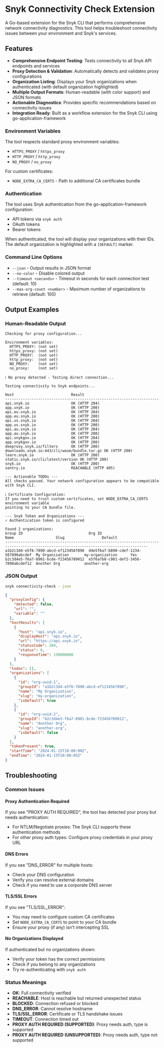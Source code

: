 # Snyk Connectivity Check Extension

A Go-based extension for the Snyk CLI that performs comprehensive network connectivity diagnostics. This tool helps troubleshoot connectivity issues between your environment and Snyk's services.

## Features

- **Comprehensive Endpoint Testing**: Tests connectivity to all Snyk API endpoints and services
- **Proxy Detection & Validation**: Automatically detects and validates proxy configurations
- **Organization Listing**: Displays your Snyk organizations when authenticated (with default organization highlighted)
- **Multiple Output Formats**: Human-readable (with color support) and JSON formats
- **Actionable Diagnostics**: Provides specific recommendations based on connectivity issues
- **Integration Ready**: Built as a workflow extension for the Snyk CLI using go-application-framework

### Environment Variables

The tool respects standard proxy environment variables:
- `HTTPS_PROXY` / `https_proxy`
- `HTTP_PROXY` / `http_proxy`
- `NO_PROXY` / `no_proxy`

For custom certificates:
- `NODE_EXTRA_CA_CERTS` - Path to additional CA certificates bundle

### Authentication

The tool uses Snyk authentication from the go-application-framework configuration:
- API tokens via `snyk auth`
- OAuth tokens
- Bearer tokens

When authenticated, the tool will display your organizations with their IDs. The default organization is highlighted with a `[DEFAULT]` marker.

### Command Line Options

- `--json` - Output results in JSON format
- `--no-color` - Disable colored output
- `--timeout <seconds>` - Timeout in seconds for each connection test (default: 10)
- `--max-org-count <number>` - Maximum number of organizations to retrieve (default: 100)

## Output Examples

### Human-Readable Output

```
Checking for proxy configuration...

Environment variables:
  HTTPS_PROXY: (not set)
  https_proxy: (not set)
  HTTP_PROXY:  (not set)
  http_proxy:  (not set)
  NO_PROXY:    (not set)
  no_proxy:    (not set)

ℹ No proxy detected - Testing direct connection...

Testing connectivity to Snyk endpoints...

Host                          Result
----------------------------------------------------------------------
api.snyk.io                   OK (HTTP 204)
app.snyk.io                   OK (HTTP 200)
api.eu.snyk.io                OK (HTTP 204)
app.eu.snyk.io                OK (HTTP 200)
api.us.snyk.io                OK (HTTP 204)
app.us.snyk.io                OK (HTTP 200)
api.au.snyk.io                OK (HTTP 204)
app.au.snyk.io                OK (HTTP 200)
api.snykgov.io                OK (HTTP 204)
app.snykgov.io                OK (HTTP 200)
deeproxy.snyk.io/filters      OK (HTTP 200)
downloads.snyk.io:443/cli/wasm/bundle.tar.gz OK (HTTP 200)
learn.snyk.io                 OK (HTTP 200)
static.snyk.io/cli/latest/version OK (HTTP 200)
snyk.io                       OK (HTTP 200)
sentry.io                     REACHABLE (HTTP 405)

--- Actionable TODOs ---
All checks passed. Your network configuration appears to be compatible with Snyk CLI.

ℹ Certificate Configuration:
If you need to trust custom certificates, set NODE_EXTRA_CA_CERTS environment variable
pointing to your CA bundle file.

--- Snyk Token and Organizations ---
✓ Authentication token is configured

Found 2 organizations:
Group ID                              Org ID                                Name                   Slug                 Default
---------------------------------------------------------------------------------------------------------------------------------------
a1b2c3d4-e5f6-7890-abcd-ef1234567890  d4e5f6a7-b890-cdef-1234-567890abcdef  My Organization       my-organization      Yes
b2c3d4e5-f6a7-8901-bcde-f23456789012  e5f6a7b8-c901-def2-3456-7890abcdef12  Another Org           another-org
```

### JSON Output

```bash
snyk connectivity-check --json
```

```json
{
  "proxyConfig": {
    "detected": false,
    "url": "",
    "variable": ""
  },
  "hostResults": [
    {
      "host": "api.snyk.io",
      "displayHost": "api.snyk.io",
      "url": "https://api.snyk.io",
      "statusCode": 204,
      "status": 0,
      "responseTime": 150000000
    }
  ],
  "todos": [],
  "organizations": [
    {
      "id": "org-uuid-1",
      "groupId": "a1b2c3d4-e5f6-7890-abcd-ef1234567890",
      "name": "My Organization",
      "slug": "my-organization",
      "isDefault": true
    },
    {
      "id": "org-uuid-2",
      "groupId": "b2c3d4e5-f6a7-8901-bcde-f23456789012",
      "name": "Another Org",
      "slug": "another-org",
      "isDefault": false
    }
  ],
  "tokenPresent": true,
  "startTime": "2024-01-15T10:00:00Z",
  "endTime": "2024-01-15T10:00:05Z"
}
```

## Troubleshooting

### Common Issues

#### Proxy Authentication Required
If you see "PROXY AUTH REQUIRED", the tool has detected your proxy but needs authentication:
- For NTLM/Negotiate proxies: The Snyk CLI supports these authentication methods
- For other proxy auth types: Configure proxy credentials in your proxy URL

#### DNS Errors
If you see "DNS_ERROR" for multiple hosts:
- Check your DNS configuration
- Verify you can resolve external domains
- Check if you need to use a corporate DNS server

#### TLS/SSL Errors
If you see "TLS/SSL_ERROR":
- You may need to configure custom CA certificates
- Set `NODE_EXTRA_CA_CERTS` to point to your CA bundle
- Ensure your proxy (if any) isn't intercepting SSL

#### No Organizations Displayed
If authenticated but no organizations shown:
- Verify your token has the correct permissions
- Check if you belong to any organizations
- Try re-authenticating with `snyk auth`

### Status Meanings

- **OK**: Full connectivity verified
- **REACHABLE**: Host is reachable but returned unexpected status
- **BLOCKED**: Connection refused or blocked
- **DNS_ERROR**: Cannot resolve hostname
- **TLS/SSL_ERROR**: Certificate or TLS handshake issues
- **TIMEOUT**: Connection timed out
- **PROXY AUTH REQUIRED (SUPPORTED)**: Proxy needs auth, type is supported
- **PROXY AUTH REQUIRED (UNSUPPORTED)**: Proxy needs auth, type not supported